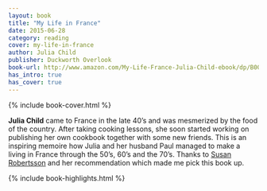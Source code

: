 ```yaml
---
layout: book
title: "My Life in France"
date: 2015-06-28
category: reading
cover: my-life-in-france
author: Julia Child
publisher: Duckworth Overlook
book-url: http://www.amazon.com/My-Life-France-Julia-Child-ebook/dp/B00YLR2DU8/ref=tmm_kin_swatch_0?_encoding=UTF8&sr=&qid=
has_intro: true
has_cover: true
---
```

{% include book-cover.html %}

**Julia Child** came to France in the late 40’s and was mesmerized by the food of the country. After taking cooking lessons, she soon started working on publishing her own cookbook together with some new friends. This is an inspiring memoire how Julia and her husband Paul managed to make a living in France through the 50’s, 60’s and the 70’s. Thanks to [Susan Robertsson](https://www.susanjeanrobertson.com/) and her recommendation which made me pick this book up.

{% include book-highlights.html %}
